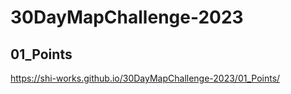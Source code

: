 # 30DayMapChallenge-2023
## 01_Points
 https://shi-works.github.io/30DayMapChallenge-2023/01_Points/
